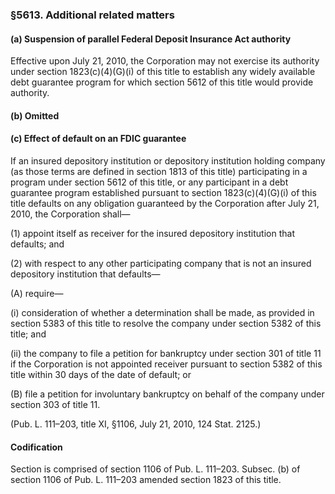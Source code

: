 ### §5613. Additional related matters ###

#### (a) Suspension of parallel Federal Deposit Insurance Act authority ####

Effective upon July 21, 2010, the Corporation may not exercise its authority under section 1823(c)(4)(G)(i) of this title to establish any widely available debt guarantee program for which section 5612 of this title would provide authority.

#### (b) Omitted ####

#### (c) Effect of default on an FDIC guarantee ####

If an insured depository institution or depository institution holding company (as those terms are defined in section 1813 of this title) participating in a program under section 5612 of this title, or any participant in a debt guarantee program established pursuant to section 1823(c)(4)(G)(i) of this title defaults on any obligation guaranteed by the Corporation after July 21, 2010, the Corporation shall—

(1) appoint itself as receiver for the insured depository institution that defaults; and

(2) with respect to any other participating company that is not an insured depository institution that defaults—

(A) require—

(i) consideration of whether a determination shall be made, as provided in section 5383 of this title to resolve the company under section 5382 of this title; and

(ii) the company to file a petition for bankruptcy under section 301 of title 11 if the Corporation is not appointed receiver pursuant to section 5382 of this title within 30 days of the date of default; or

(B) file a petition for involuntary bankruptcy on behalf of the company under section 303 of title 11.

(Pub. L. 111–203, title XI, §1106, July 21, 2010, 124 Stat. 2125.)

#### Codification ####

Section is comprised of section 1106 of Pub. L. 111–203. Subsec. (b) of section 1106 of Pub. L. 111–203 amended section 1823 of this title.